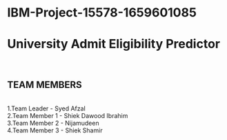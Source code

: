# IBM-Project-15578-1659601085
<h1>University Admit Eligibility Predictor</h1><br>
<h2>TEAM MEMBERS</h2><br>
1.Team Leader   - Syed Afzal<br>
2.Team Member 1 - Shiek Dawood Ibrahim<br>
3.Team Member 2 - Nijamudeen<br>
4.Team Member 3 - Shiek Shamir
